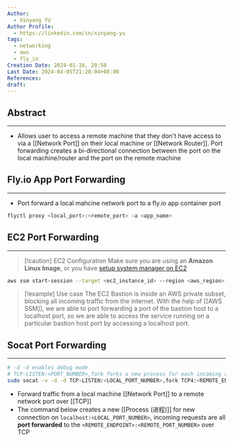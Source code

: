 ```yaml
---
Author:
  - Xinyang YU
Author Profile:
  - https://linkedin.com/in/xinyang-yu
tags:
  - networking
  - aws
  - fly_io
Creation Date: 2024-01-16, 20:50
Last Date: 2024-04-05T21:20:04+08:00
References: 
draft: 
---
```

## Abstract
---
- Allows user to access a remote machine that they don't have access to via a [[Network Port]] on their local machine or [[Network Router]]. Port forwarding creates a bi-directional connection between the port on the local machine/router and the port on the remote machine 

## Fly.io App Port Forwarding
---
- Port forward a local mahcine network port to a fly.io app container port

```bash
flyctl proxy <local_port>:<remote_port> -a <app_name>
```
## EC2 Port Forwarding
---
>[!caution] EC2 Configuration
>Make sure you are using an **Amazon Linux Image**, or you have [setup system manager on EC2](https://docs.aws.amazon.com/systems-manager/latest/userguide/systems-manager-setting-up.html)

```bash
aws ssm start-session --target <ec2_instance_id> --region <aws_region> --document-name AWS-StartPortForwardingSession --parameters portNumber=<ec2_port>,localPortNumber=<local_port>
```

>[!example] Use case
> The EC2 Bastion is inside an AWS private subset, blocking all incoming traffic from the internet. With the help of [[AWS SSM]], we are able to port forwarding a port of the bastion host to a localhost port, so we are able to access the service running on a particular bastion host port by accessing a localhost port.


## Socat Port Forwarding
---
```bash
# -d -d enables debug mode
# TCP-LISTEN:<PORT_NUMBER>,fork forks a new process for each incoming connection
sudo socat -v -d -d TCP-LISTEN:<LOCAL_PORT_NUMBER>,fork TCP4:<REMOTE_ENDPOINT>:<REMOTE_PORT_NUMBER>
```

- Forward traffic from a local machine [[Network Port]] to a remote network port over [[TCP]]
- The command below creates a new [[Process (进程)]] for new connection on `localhost:<LOCAL_PORT_NUMBER>`, incoming requests are all **port forwarded** to the `<REMOTE_ENDPOINT>:<REMOTE_PORT_NUMBER>` over TCP